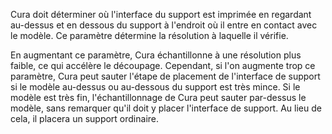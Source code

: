 Cura doit déterminer où l'interface du support est imprimée en regardant au-dessus et en dessous du support à l'endroit où il entre en contact avec le modèle. Ce paramètre détermine la résolution à laquelle il vérifie.

En augmentant ce paramètre, Cura échantillonne à une résolution plus faible, ce qui accélère le découpage. Cependant, si l'on augmente trop ce paramètre, Cura peut sauter l'étape de placement de l'interface de support si le modèle au-dessus ou au-dessous du support est très mince. Si le modèle est très fin, l'échantillonnage de Cura peut sauter par-dessus le modèle, sans remarquer qu'il doit y placer l'interface de support. Au lieu de cela, il placera un support ordinaire.
